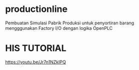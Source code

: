# productionline
Pembuatan Simulasi Pabrik Produksi untuk penyortiran barang mengggunakan Factory I/O dengan logika OpenPLC

# HIS TUTORIAL
https://youtu.be/Jr7n1NZkIPQ
